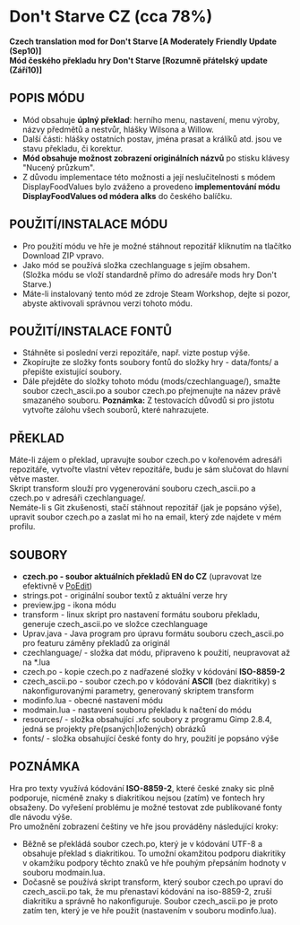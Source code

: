 Don't Starve CZ (cca 78%)
=========================
**Czech translation mod for Don't Starve [A Moderately Friendly Update (Sep10)]**<br />
**Mód českého překladu hry Don't Starve [Rozumně přátelský update (Září10)]**

POPIS MÓDU
----------
- Mód obsahuje **úplný překlad**: herního menu, nastavení, menu výroby, názvy předmětů a nestvůr, hlášky Wilsona a Willow.
- Další části: hlášky ostatních postav, jména prasat a králíků atd. jsou ve stavu překladu, či korektur.
- **Mód obsahuje možnost zobrazení originálních názvů** po stisku klávesy "Nucený průzkum".
- Z důvodu implementace této možnosti a její neslučitelnosti s módem DisplayFoodValues bylo zváženo a provedeno **implementování módu DisplayFoodValues od módera alks** do českého balíčku.

POUŽITÍ/INSTALACE MÓDU
----------------------
- Pro použití módu ve hře je možné stáhnout repozitář kliknutím na tlačítko Download ZIP vpravo.
- Jako mód se používá složka czechlanguage s jejím obsahem.<br />
(Složka módu se vloží standardně přímo do adresáře mods hry Don't Starve.)<br />
- Máte-li instalovaný tento mód ze zdroje Steam Workshop, dejte si pozor, abyste aktivovali správnou verzi tohoto módu.

POUŽITÍ/INSTALACE FONTŮ
-----------------------
- Stáhněte si poslední verzi repozitáře, např. vizte postup výše.
- Zkopírujte ze složky fonts soubory fontů do složky hry - data/fonts/ a přepište existující soubory.
- Dále přejděte do složky tohoto módu (mods/czechlanguage/), smažte soubor czech_ascii.po a soubor czech.po přejmenujte na název právě smazaného souboru.
**Poznámka:** Z testovacích důvodů si pro jistotu vytvořte zálohu všech souborů, které nahrazujete.

PŘEKLAD
-------
Máte-li zájem o překlad, upravujte soubor czech.po v kořenovém adresáři repozitáře, vytvořte vlastní větev repozitáře, budu je sám slučovat do hlavní větve master.<br />
Skript transform slouží pro vygenerování souboru czech_ascii.po a czech.po v adresáři czechlanguage/.<br />
Nemáte-li s Git zkušenosti, stačí stáhnout repozitář (jak je popsáno výše), upravit soubor czech.po a zaslat mi ho na email, který zde najdete v mém profilu.

SOUBORY
-------
- **czech.po - soubor aktuálních překladů EN do CZ** (upravovat lze efektivně v [PoEdit](http://www.poedit.net/))
- strings.pot - originální soubor textů z aktuální verze hry
- preview.jpg - ikona módu
- transform - linux skript pro nastavení formátu souboru překladu, generuje czech_ascii.po ve složce czechlanguage
- Uprav.java - Java program pro úpravu formátu souboru czech_ascii.po pro featuru záměny překladů za originál
- czechlanguage/ - složka dat módu, připraveno k použití, neupravovat až na *.lua
 - czech.po - kopie czech.po z nadřazené složky v kódování **ISO-8859-2**
 - czech_ascii.po - soubor czech.po v kódování **ASCII** (bez diakritiky) s nakonfigurovanými parametry, generovaný skriptem transform
 - modinfo.lua - obecné nastavení módu
 - modmain.lua - nastavení souboru překladu k načtení do módu
- resources/ - složka obsahující .xfc soubory z programu Gimp 2.8.4, jedná se projekty pře(psaných|ložených) obrázků
- fonts/ - složka obsahující české fonty do hry, použití je popsáno výše

POZNÁMKA
--------
Hra pro texty využívá kódování **ISO-8859-2**, které české znaky sic plně podporuje, nicméně znaky s diakritikou nejsou (zatím) ve fontech hry obsaženy. Do vyřešení problému je možné testovat zde publikované fonty dle návodu výše.<br />
Pro umožnění zobrazení češtiny ve hře jsou prováděny následující kroky:
 - Běžně se překládá soubor czech.po, který je v kódování UTF-8 a obsahuje překlad s diakritikou. To umožní okamžitou podporu diakritiky v okamžiku podpory těchto znaků ve hře pouhým přepsáním hodnoty v souboru modmain.lua.
 - Dočasně se používá skript transform, který soubor czech.po upraví do czech_ascii.po tak, že mu přenastaví kódování na iso-8859-2, zruší diakritiku a správně ho nakonfiguruje.
Soubor czech_ascii.po je proto zatím ten, který je ve hře použit (nastavením v souboru modinfo.lua).


